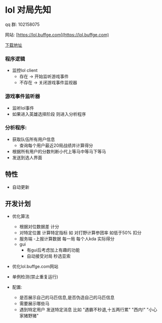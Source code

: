 # lol 对局先知

qq 群: 102158075

网站: [https://lol.buffge.com](https://lol.buffge.com)

[下载地址](https://lol.buffge.com)

### 程序逻辑
   - 监控lol client
     - 存在   -> 开始监听游戏事件
     - 不存在 -> 关闭游戏事件监视器 
### 游戏事件监听器
   - 监听lol事件
   - 如果进入英雄选择阶段 则进入分析程序

### 分析程序:
- 获取队伍所有用户信息
  - 查询每个用户最近20局战绩并计算得分
- 根据所有用户的分数判断小代上等马中等马下等马
- 发送到选人界面

## 特性
- 自动更新


## 开发计划
- 优化算法
  - 根据对位数据差 计分
  - 对特定位置 计算特定指标 如 对打野计算参团率 如低于50% 扣分
  - 服务端
    -上报计算数据 每一局 每个人kda 实际得分
  - gui
    - 有gui后考虑加上有趣的功能
    - 自动接受对局 秒选亚索
    
- 优化lol.buffge.com网站
- 单例检测(禁止重复运行)
- 配置:
   - 是否展示自己的马匹信息,是否伪造自己的马匹信息
   - 需要展示哪些马
   - 遇到特定用户 发送特定消息 比如 "遇霸不秒退,十五两行累" "西内!" "小心家猪野猪"

  

    
